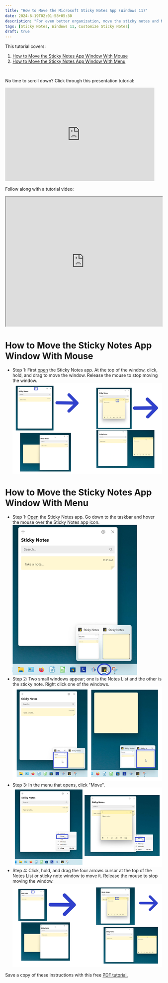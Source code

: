 ```yaml
---
title: "How to Move the Microsoft Sticky Notes App (Windows 11)"
date: 2024-6-19T02:01:58+05:30
description: "For even better organization, move the sticky notes and Notes List around on the Desktop. This tutorial covers the two ways to move windows in the Sticky Notes app."
tags: [Sticky Notes, Windows 11, Customize Sticky Notes]
draft: true
---
```

This tutorial covers:

1. [How to Move the Sticky Notes App Window With Mouse](#1)
2. [How to Move the Sticky Notes App Window With Menu](#2)

<br />
<p>No time to scroll down? Click through this presentation tutorial:</p>
<iframe src="https://docs.google.com/presentation/d/e/2PACX-1vQKVKxnJV4IATqFasPw8EjWns78jdc6VT7N-Rmr3Rsatc67-cQ1DGPlCyZc2Qk819RMS6_oiG0Gw7By/embed?start=false&loop=false&delayms=3000" frameborder="0" width="480" height="299" allowfullscreen="true" mozallowfullscreen="true" webkitallowfullscreen="true"></iframe>

<br />

Follow along with a tutorial video:
<iframe class="BLOG_video_class" allowfullscreen="" youtube-src-id="Vh4kpw3Wa5c" width="100%" height="416" src="https://www.youtube.com/embed/Vh4kpw3Wa5c"></iframe>

<h1 id="1">How to Move the Sticky Notes App Window With Mouse</h1>

* Step 1: First [open](https://qhtutorials.github.io/posts/how-to-open-sticky-notes/) the Sticky Notes app. At the top of the window, click, hold, and drag to move the window. Release the mouse to stop moving the window.  <div class="stepimage">![A screenshot of the Notes List and a sticky note being dragged to the right side of the screen.](blogmovemanually.png "Click and drag to move the window")</div>

<h1 id="2">How to Move the Sticky Notes App Window With Menu</h1>

* Step 1: [Open](https://qhtutorials.github.io/posts/how-to-open-sticky-notes/) the Sticky Notes app. Go down to the taskbar and hover the mouse over the Sticky Notes app icon. <div class="stepimage">![A screenshot of the cursor hovering over the Sticky Notes app icon on the taskbar.](bloghoveroverappiconedit.png "Hover over the app icon")</div>
* Step 2: Two small windows appear; one is the Notes List and the other is the sticky note. Right click one of the windows. <div class="stepimage">![One screenshot of the cursor right clicking the small Notes List window, while the second screenshot displays the cursor right clicking the small sticky note window.](blogrightclicksmallwindow.png "Right click one of the small windows")</div>
*  Step 3: In the menu that opens, click "Move". <div class="stepimage">![A screenshot of the cursor clicking the "Move" option in the menu.](blogmovemenu.png "Click 'Move' ")</div>
* Step 4: Click, hold, and drag the four arrows cursor at the top of the Notes List or sticky note window to move it. Release the mouse to stop moving the window. <div class="stepimage">![A screenshot of the Notes List and sticky note being moved to the right side of the screen.](blogmove4arrows.png "Click and drag the top of the window")</div>

Save a copy of these instructions with this free [PDF tutorial.](https://drive.google.com/file/d/1KiYN3vB4PujkZ8o3FFzV5RXHDe6Icedi/view?usp=sharing)

<br />


